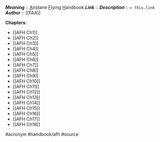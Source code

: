 ***Meaning*** :: <u>A</u>irplane <u>F</u>lying <u>H</u>andbook
***Link***      :: 
***Description***      :: `= this.link`
***Author*** :: [[FAA]]

**Chapters**:
- [[AFH Ch1]]
- [[AFH Ch2]]
- [[AFH Ch3]]
- [[AFH Ch4]]
- [[AFH Ch5]]
- [[AFH Ch6]]
- [[AFH Ch7]]
- [[AFH Ch8]]
- [[AFH Ch9]]
- [[AFH Ch10]]
- [[AFH Ch11]]
- [[AFH Ch12]]
- [[AFH Ch13]]
- [[AFH Ch14]]
- [[AFH Ch15]]
- [[AFH Ch16]]
- [[AFH Ch17]]
- [[AFH Ch18]]

#acronym #handbook/afh #source